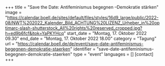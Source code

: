 +++
title = "Save the Date: Antifeminismus begegnen –Demokratie stärken"
image = "https://calendar.boell.de/sites/default/files/styles/16d9_large/public/2022-08/NWT%202022_Kalender_Bild_ACHTUNG%20LIZENZ_Urheber_in%20optimarc-slash-shutterstock_All%20rights%20reserved_cropped.jpg?h=ed9b6fcf&itok=YaPKYHcq"
start_date = "Montag, 17. Oktober 2022 09.30"
end_date = "Montag, 17. Oktober 2022 18.00"
category = "Tagung"
url = "https://calendar.boell.de/de/event/save-date-antifeminismus-begegnen-demokratie-staerken"
identifier = "save-date-antifeminismus-begegnen-demokratie-staerken"
type = "event"
languages = []
[contact]
+++
